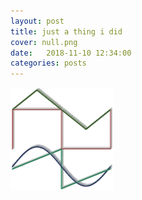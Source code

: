 ```yaml
---
layout: post
title: just a thing i did
cover: null.png
date:   2018-11-10 12:34:00
categories: posts
---
```


![waveforms](/assets/images/waveformlogo_2.png)